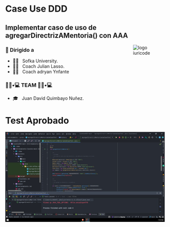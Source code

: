 # Case Use DDD
## Implementar caso de uso de agregarDirectrizAMentoria() con AAA


<img src="https://github.com/iuricode/iuricode/blob/main/ilus-code.svg" min-width="100px" max-width="100px" width="100px" align="right" alt="logo iuricode">



<h3> 🚀 Dirigido a </h3>

- 👨‍💻 &nbsp; Sofka University.
- 👨‍💻 &nbsp; Coach Julian Lasso.
- 👨‍💻 &nbsp; Coach adryan Ynfante


<h3> 👨🏻•💻 TEAM 👨🏻•💻 </h3>

- 🎓 &nbsp; Juan David Quimbayo Nuñez.


# Test Aprobado
![testsokDDD](https://github.com/JDQN/Test-DDD/blob/main/img.jpeg?raw=true)


